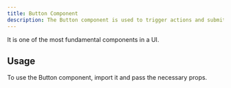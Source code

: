 ```yaml
---
title: Button Component
description: The Button component is used to trigger actions and submit forms.
---
```


It is one of the most fundamental components in a UI.

## Usage

To use the Button component, import it and pass the necessary props.
